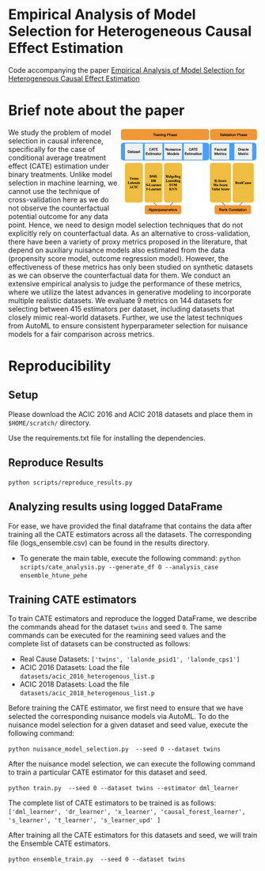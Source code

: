 # Empirical Analysis of Model Selection for Heterogeneous Causal Effect Estimation
Code accompanying the paper [Empirical Analysis of Model Selection for Heterogeneous Causal Effect Estimation](https://arxiv.org/abs/2211.01939)

# Brief note about the paper

<img src="pipeline.png" width=55% align="right">

We study the problem of model selection in causal inference, specifically for the case of conditional average treatment effect (CATE) estimation under binary treatments. Unlike model selection in machine learning, we cannot use the technique of cross-validation here as we do not observe the counterfactual potential outcome for any data point. Hence, we need to design model selection techniques that do not explicitly rely on counterfactual data. As an alternative to cross-validation, there have been a variety of proxy metrics proposed in the literature, that depend on auxiliary nuisance models also estimated from the data (propensity score model, outcome regression model). However, the effectiveness of these metrics has only been studied on synthetic datasets as we can observe the counterfactual data for them. We conduct an extensive empirical analysis to judge the performance of these metrics, where we utilize the latest advances in generative modeling to incorporate multiple realistic datasets. We evaluate 9 metrics on 144 datasets for selecting between 415 estimators per dataset, including datasets that closely mimic real-world datasets. Further, we use the latest techniques from AutoML to ensure consistent hyperparameter selection for nuisance models for a fair comparison across metrics.

# Reproducibility


## Setup

Please download the ACIC 2016 and ACIC 2018 datasets and place them in `$HOME/scratch/` directory.

Use the requirements.txt file for installing the dependencies.

## Reproduce Results

```python scripts/reproduce_results.py```

## Analyzing results using logged DataFrame

For ease, we have provided the final dataframe that contains the data after training all the CATE estimators across all the datasets. The corresponding file (logs_ensemble.csv) can be found in the results directory.

- To generate the main table, execute the following command:
 ``` python scripts/cate_analysis.py --generate_df 0 --analysis_case ensemble_htune_pehe  ```

## Training CATE estimators

To train CATE estimators and reproduce the logged DataFrame, we describe the commands ahead for the dataset ``twins`` and seed `0`. The same commands can be executed for the reamining seed values and the complete list of datasets can be constructed as follows:

- Real Cause Datasets: `['twins', 'lalonde_psid1', 'lalonde_cps1']`
- ACIC 2016 Datasets: Load the file `datasets/acic_2016_heterogenous_list.p`
- ACIC 2018 Datasets: Load the file `datasets/acic_2018_heterogenous_list.p`

Before training the CATE estimator, we first need to ensure that we have selected the corresponding nuisance models via AutoML. To do the nuisance model selection for a given dataset and seed value, execute the following command:

`python nuisance_model_selection.py  --seed 0 --dataset twins `

After the nuisance model selection, we can execute the following command to train a particular CATE estimator for this dataset and seed. 

`python train.py  --seed 0 --dataset twins --estimator dml_learner `

The complete list of CATE estimators to be trained is as follows: `['dml_learner', 'dr_learner', 'x_learner', 'causal_forest_learner', 's_learner', 't_learner', 's_learner_upd' ]`

After training all the CATE estimators for this datasets and seed, we will train the Ensemble CATE estimators.

`python ensemble_train.py  --seed 0 --dataset twins `


